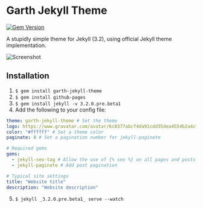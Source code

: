 # Garth Jekyll Theme

[![Gem Version](https://badge.fury.io/rb/garth-jekyll-theme.svg)](https://badge.fury.io/rb/garth-jekyll-theme)

A stupidly simple theme for Jekyll (3.2), using official Jekyll theme implementation.

![Screenshot](https://raw.githubusercontent.com/daviddarnes/garth-jekyll-theme/master/screenshot.png)

## Installation

1. `$ gem install garth-jekyll-theme`
2. `$ gem install github-pages`
3. `$ gem install jekyll -v 3.2.0.pre.beta1`
4. Add the following to your config file:
  ``` yml
  theme: garth-jekyll-theme # Set the theme
  logo: https://www.gravatar.com/avatar/6c0377abcf4da91cdd35dea4554b2a4c?s=300 # Provide an avatar/logo
  color: "#ffffff" # Set a theme color
  paginate: 8 # Set a pagination number for jekyll-paginate

  # Required gems
  gems:
    - jekyll-seo-tag # Allow the use of {% seo %} on all pages and posts
    - jekyll-paginate # Add post pagination

  # Typical site settings
  title: "Website title"
  description: "Website description"
  ```
5. `$ jekyll _3.2.0.pre.beta1_ serve --watch`

